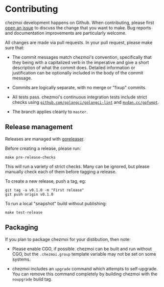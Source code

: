 # Contributing

chezmoi development happens on Github. When contributing, please first [open an
issue](https://github.com/twpayne/chezmoi/issues/new) to discuss the change that
you want to make. Bug reports and documentation improvements are particularly
welcome.

All changes are made via pull requests. In your pull request, please make sure
that:

* The commit messages match chezmoi's convention, specifically that they being
  with a capitalized verb in the imperative and give a short description of what
  the commit does. Detailed information or justification can be optionally
  included in the body of the commit message.

* Commits are logically separate, with no merge or "fixup" commits.

* All tests pass. chezmoi's continuous integration tests include strict checks
  using [`github.com/golangci/golangci-lint`](github.com/golangci/golangci-lint)
  and [`mvdan.cc/gofumpt`](mvdan.cc/gofumpt).

* The branch applies cleanly to `master`.

## Release management

Releases are managed with [goreleaser](https://goreleaser.com/).

Before creating a release, please run:

    make pre-release-checks

This will run a variety of strict checks. Many can be ignored, but please
manually check each of them before tagging a release.

To create a new release, push a tag, eg:

    git tag -a v0.1.0 -m "First release"
    git push origin v0.1.0

To run a local "snapshot" build without publishing:

    make test-release

## Packaging

If you plan to package chezmoi for your distibution, then note:

* Please enable CGO, if possible. chezmoi can be built and run without CGO, but
  the `.chezmoi.group` template variable may not be set on some systems.

* chezmoi includes an `upgrade` command which attempts to self-upgrade. You can
  remove this command completely by building chezmoi with the `noupgrade` build
  tag.